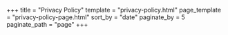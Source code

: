 +++
title = "Privacy Policy"
template = "privacy-policy.html"
page_template = "privacy-policy-page.html"
sort_by = "date"
paginate_by = 5
paginate_path = "page"
+++